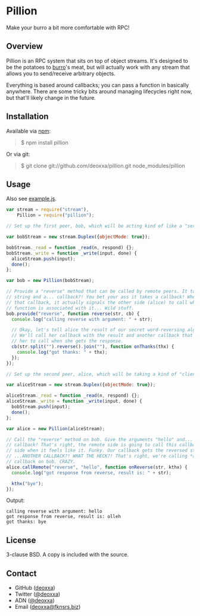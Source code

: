 Pillion
=======

Make your burro a bit more comfortable with RPC!

Overview
--------

Pillion is an RPC system that sits on top of object streams. It's designed to
be the potatoes to [burro](https://github.com/naomik/burro)'s meat, but will
actually work with any stream that allows you to send/receive arbitrary objects.

Everything is based around callbacks; you can pass a function in basically
anywhere. There are some tricky bits around managing lifecycles right now, but
that'll likely change in the future.

Installation
------------

Available via [npm](http://npmjs.org/):

> $ npm install pillion

Or via git:

> $ git clone git://github.com/deoxxa/pillion.git node_modules/pillion

Usage
-----

Also see [example.js](https://github.com/deoxxa/pillion/blob/master/example.js).

```javascript
var stream = require("stream"),
    Pillion = require("pillion");

// Set up the first peer, bob, which will be acting kind of like a "server"

var bobStream = new stream.Duplex({objectMode: true});

bobStream._read = function _read(n, respond) {};
bobStream._write = function _write(input, done) {
  aliceStream.push(input);
  done();
};

var bob = new Pillion(bobStream);

// Provide a "reverse" method that can be called by remote peers. It takes a
// string and a... callback?! You bet your ass it takes a callback! When we call
// that callback, it actually signals the other side (alice) to call whatever
// function is associated with it... Wild stuff.
bob.provide("reverse", function reverse(str, cb) {
  console.log("calling reverse with argument: " + str);

  // Okay, let's tell alice the result of our secret word-reversing algorithm.
  // We'll call her callback with the result and another callback that we want
  // her to call when she gets the response.
  cb(str.split("").reverse().join(""), function onThanks(thx) {
    console.log("got thanks: " + thx);
  });
});

// Set up the second peer, alice, which will be taking a kind of "client" role

var aliceStream = new stream.Duplex({objectMode: true});

aliceStream._read = function _read(n, respond) {};
aliceStream._write = function _write(input, done) {
  bobStream.push(input);
  done();
};

var alice = new Pillion(aliceStream);

// Call the "reverse" method on bob. Give the arguments "hello" and... a
// callback! That's right, the remote side is going to call this callback on our
// side when it feels like it. Funky. Our callback gets the reversed string and
// ...ANOTHER CALLBACK?! WHAT THE HECK?! That's right, we're calling *another*
// callback on bob. CRAZY.
alice.callRemote("reverse", "hello", function onReverse(str, kthx) {
  console.log("got response from reverse, result is: " + str);

  kthx("bye");
});
```

Output:

```
calling reverse with argument: hello
got response from reverse, result is: olleh
got thanks: bye
```

License
-------

3-clause BSD. A copy is included with the source.

Contact
-------

* GitHub ([deoxxa](http://github.com/deoxxa))
* Twitter ([@deoxxa](http://twitter.com/deoxxa))
* ADN ([@deoxxa](https://alpha.app.net/deoxxa))
* Email ([deoxxa@fknsrs.biz](mailto:deoxxa@fknsrs.biz))
